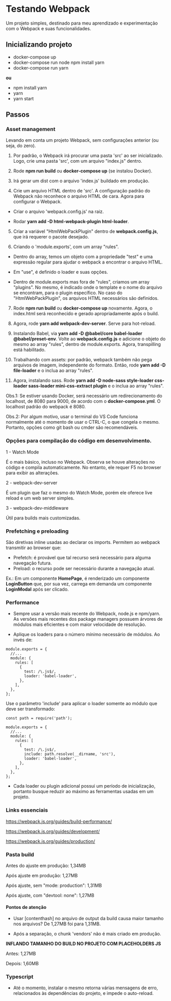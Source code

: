 # Testando Webpack

Um projeto simples, destinado para meu aprendizado e experimentação com o Webpack e suas funcionalidades.

## Inicializando projeto

- docker-compose up
- docker-compose run node npm install yarn
- docker-compose run yarn

**ou**

- npm install yarn
- yarn
- yarn start

## Passos

### Asset management

Levando em conta um projeto Webpack, sem configurações anterior (ou seja, do zero).

1) Por padrão, o Webpack irá procurar uma pasta 'src' ao ser inicializado. Logo, crie uma pasta 'src', com um arquivo "index.js" dentro.

2) Rode **npm run build** ou **docker-compose up** (se instalou Docker).

3) Irá gerar um dist com o arquivo 'index.js' buildado em produção.

4) Crie um arquivo HTML dentro de 'src'. A configuração padrão do Webpack não reconhece o arquivo HTML de cara. Agora para configurar o Webpack.

- Criar o arquivo 'webpack.config.js' na raiz.

- Rodar **yarn add -D html-webpack-plugin html-loader**.

5) Criar a variável "HtmlWebPackPlugin" dentro de **webpack.config.js**, que irá requerer o pacote desejado.

6) Criando o 'module.exports', com um array "rules".

- Dentro do array, temos um objeto com a propriedade "test" e uma expressão regular para ajudar o webpack a encontrar o arquivo HTML.

- Em "use", é definido o loader e suas opções.

- Dentro de module.exports mas fora de "rules", criamos um array "plugins". No mesmo, é indicado onde o template e o nome do arquivo se encontram, para o plugin específico.
No caso do "HtmlWebPackPlugin", os arquivos HTML necessários são definidos.

7) Rode **npm run build** ou **docker-compose up** novamente. Agora, o index.html será reconhecido e gerado apropriadamente após o build.

8) Agora, rode **yarn add webpack-dev-server**. Serve para hot-reload.

9) Instalando Babel, via **yarn add -D @babel/core babel-loader @babel/preset-env**. Volte ao **webpack.config.js** e 
adicione o objeto do mesmo ao array "rules", dentro de module.exports. Agora, transpilling está habilitado.

10) Trabalhando com assets: por padrão, webpack também não pega arquivos de imagem, independente do formato.
Então, rode **yarn add -D file-loader** e o inclua ao array "rules".

11) Agora, instalando sass. Rode **yarn add -D node-sass style-loader css-loader sass-loader mini-css-extract plugin** e o inclua ao array "rules".

Obs.1: Se estiver usando Docker, será necessário um redirecionamento do localhost, de 8080 para 9000, de acordo com o **docker-compose.yml**. O localhost padrão do webpack é 8080.

Obs.2: Por algum motivo, usar o terminal do VS Code funciona normalmente até o momento de usar o CTRL-C, o que congela o mesmo.
Portanto, opções como git bash ou cmder são recomendáveis.

### Opções para compilação do código em desenvolvimento.

1 - Watch Mode

É o mais básico, incluso no Webpack. Observa se houve alterações no código e compila automaticamente.
No entanto, ele requer F5 no browser para exibir as alterações.

2 - webpack-dev-server

É um plugin que faz o mesmo do Watch Mode, porém ele oferece live reload e um web server simples.

3 - webpack-dev-middleware

Útil para builds mais customizadas.

### Prefetching e preloading

São diretivas inline usadas ao declarar os imports. Permitem ao webpack transmitir ao browser que:

- Prefetch: é provável que tal recurso será necessário para alguma navegação futura.
- Preload: o recurso pode ser necessário durante a navegação atual.

Ex.: Em um componente **HomePage**, é renderizado um componente **LoginButton** que, por sua vez, carrega em
demanda um componente **LoginModal** após ser clicado.

### Performance

- Sempre usar a versão mais recente do Webpack, node.js e npm/yarn.
As versões mais recentes dos package managers possuem árvores de módulos mais eficientes e com
maior velocidade de resolução.

- Aplique os loaders para o número mínimo necessário de módulos. Ao invés de:

```
module.exports = {
  //...
  module: {
    rules: [
      {
        test: /\.js$/,
        loader: 'babel-loader',
      },
    ],
  },
};
```

Use o parâmetro 'include' para aplicar o loader somente ao módulo que deve ser transformado:

```
const path = require('path');

module.exports = {
  //...
  module: {
    rules: [
      {
        test: /\.js$/,
        include: path.resolve(__dirname, 'src'),
        loader: 'babel-loader',
      },
    ],
  },
};
```

- Cada loader ou plugin adicional possui um período de inicialização, portanto busque reduzir ao
máximo as ferramentas usadas em um projeto.

### Links essenciais

https://webpack.js.org/guides/build-performance/

https://webpack.js.org/guides/development/

https://webpack.js.org/guides/production/

### Pasta build

Antes do ajuste em produção:
1,34MB

Após ajuste em produção:
1,27MB

Após ajuste, sem "mode: production":
1,31MB

Após ajuste, com "devtool: none":
1,27MB

#### Pontos de atenção

- Usar [contenthash] no arquivo de output da build causa maior tamanho nos arquivos?
De 1,27MB foi para 1,31MB.

- Após a separação, o chunk 'vendors' não é mais criado em produção.

**INFLANDO TAMANHO DO BUILD NO PROJETO COM PLACEHOLDERS JS**

Antes: 1,27MB

Depois: 1,60MB

### Typescript

- Até o momento, instalar o mesmo retorna várias mensagens de erro, relacionados às dependências do projeto, e impede o auto-reload.
